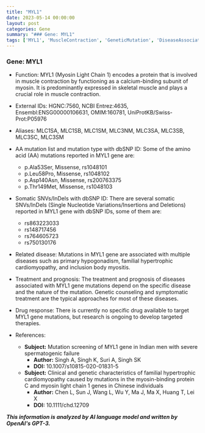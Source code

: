 ```yaml
---
title: "MYL1"
date: 2023-05-14 00:00:00
layout: post
categories: Gene
summary: "### Gene: MYL1"
tags: ['MYL1', 'MuscleContraction', 'GeneticMutation', 'DiseaseAssociation', 'DrugResponse', 'SomaticVariations', 'Prognosis', 'GeneticCounseling']
---
```


### Gene: MYL1

- Function: MYL1 (Myosin Light Chain 1) encodes a protein that is involved in muscle contraction by functioning as a calcium-binding subunit of myosin. It is predominantly expressed in skeletal muscle and plays a crucial role in muscle contraction.

- External IDs: HGNC:7560, NCBI Entrez:4635, Ensembl:ENSG00000106631, OMIM:160781, UniProtKB/Swiss-Prot:P05976

- Aliases: MLC1SA, MLC1SB, MLC1SM, MLC3NM, MLC3SA, MLC3SB, MLC3SC, MLC3SM

- AA mutation list and mutation type with dbSNP ID: Some of the amino acid (AA) mutations reported in MYL1 gene are:
  - p.Ala53Ser, Missense, rs1048101
  - p.Leu58Pro, Missense, rs1048102
  - p.Asp140Asn, Missense, rs200763375
  - p.Thr149Met, Missense, rs1048103

- Somatic SNVs/InDels with dbSNP ID: There are several somatic SNVs/InDels (Single Nucleotide Variations/Insertions and Deletions) reported in MYL1 gene with dbSNP IDs, some of them are:
  - rs863223033
  - rs148717456
  - rs764605723
  - rs750130176

- Related disease: Mutations in MYL1 gene are associated with multiple diseases such as primary hypogonadism, familial hypertrophic cardiomyopathy, and inclusion body myositis.

- Treatment and prognosis: The treatment and prognosis of diseases associated with MYL1 gene mutations depend on the specific disease and the nature of the mutation. Genetic counseling and symptomatic treatment are the typical approaches for most of these diseases.

- Drug response: There is currently no specific drug available to target MYL1 gene mutations, but research is ongoing to develop targeted therapies.

- References:
  - **Subject:** Mutation screening of MYL1 gene in Indian men with severe spermatogenic failure
    - **Author:** Singh A, Singh K, Suri A, Singh SK
    - **DOI:** 10.1007/s10815-020-01831-5
  - **Subject:** Clinical and genetic characteristics of familial hypertrophic cardiomyopathy caused by mutations in the myosin-binding protein C and myosin light chain 1 genes in Chinese individuals
    - **Author:** Chen L, Sun J, Wang L, Wu Y, Ma J, Ma X, Huang T, Lei X
    - **DOI:** 10.1111/chd.12709

**_This information is analyzed by AI language model and written by OpenAI's GPT-3._**
